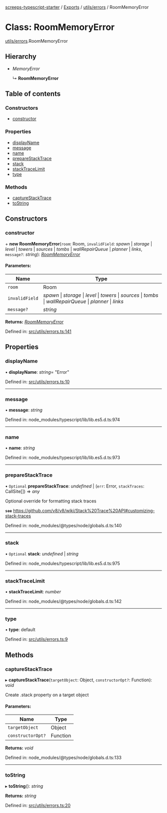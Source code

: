 [screeps-typescript-starter](../README.md) / [Exports](../modules.md) / [utils/errors](../modules/utils_errors.md) / RoomMemoryError

# Class: RoomMemoryError

[utils/errors](../modules/utils_errors.md).RoomMemoryError

## Hierarchy

* *MemoryError*

  ↳ **RoomMemoryError**

## Table of contents

### Constructors

- [constructor](utils_errors.roommemoryerror.md#constructor)

### Properties

- [displayName](utils_errors.roommemoryerror.md#displayname)
- [message](utils_errors.roommemoryerror.md#message)
- [name](utils_errors.roommemoryerror.md#name)
- [prepareStackTrace](utils_errors.roommemoryerror.md#preparestacktrace)
- [stack](utils_errors.roommemoryerror.md#stack)
- [stackTraceLimit](utils_errors.roommemoryerror.md#stacktracelimit)
- [type](utils_errors.roommemoryerror.md#type)

### Methods

- [captureStackTrace](utils_errors.roommemoryerror.md#capturestacktrace)
- [toString](utils_errors.roommemoryerror.md#tostring)

## Constructors

### constructor

\+ **new RoomMemoryError**(`room`: Room, `invalidField`: *spawn* \| *storage* \| *level* \| *towers* \| *sources* \| *tombs* \| *wallRepairQueue* \| *planner* \| *links*, `message?`: *string*): [*RoomMemoryError*](utils_errors.roommemoryerror.md)

#### Parameters:

Name | Type |
------ | ------ |
`room` | Room |
`invalidField` | *spawn* \| *storage* \| *level* \| *towers* \| *sources* \| *tombs* \| *wallRepairQueue* \| *planner* \| *links* |
`message?` | *string* |

**Returns:** [*RoomMemoryError*](utils_errors.roommemoryerror.md)

Defined in: [src/utils/errors.ts:141](https://github.com/Baelyk/screeps/blob/9bfed96/src/utils/errors.ts#L141)

## Properties

### displayName

• **displayName**: *string*= "Error"

Defined in: [src/utils/errors.ts:10](https://github.com/Baelyk/screeps/blob/9bfed96/src/utils/errors.ts#L10)

___

### message

• **message**: *string*

Defined in: node_modules/typescript/lib/lib.es5.d.ts:974

___

### name

• **name**: *string*

Defined in: node_modules/typescript/lib/lib.es5.d.ts:973

___

### prepareStackTrace

• `Optional` **prepareStackTrace**: *undefined* \| (`err`: Error, `stackTraces`: CallSite[]) => *any*

Optional override for formatting stack traces

**`see`** https://github.com/v8/v8/wiki/Stack%20Trace%20API#customizing-stack-traces

Defined in: node_modules/@types/node/globals.d.ts:140

___

### stack

• `Optional` **stack**: *undefined* \| *string*

Defined in: node_modules/typescript/lib/lib.es5.d.ts:975

___

### stackTraceLimit

• **stackTraceLimit**: *number*

Defined in: node_modules/@types/node/globals.d.ts:142

___

### type

• **type**: default

Defined in: [src/utils/errors.ts:9](https://github.com/Baelyk/screeps/blob/9bfed96/src/utils/errors.ts#L9)

## Methods

### captureStackTrace

▸ **captureStackTrace**(`targetObject`: Object, `constructorOpt?`: Function): *void*

Create .stack property on a target object

#### Parameters:

Name | Type |
------ | ------ |
`targetObject` | Object |
`constructorOpt?` | Function |

**Returns:** *void*

Defined in: node_modules/@types/node/globals.d.ts:133

___

### toString

▸ **toString**(): *string*

**Returns:** *string*

Defined in: [src/utils/errors.ts:20](https://github.com/Baelyk/screeps/blob/9bfed96/src/utils/errors.ts#L20)

